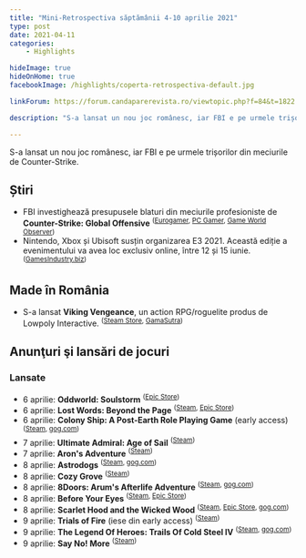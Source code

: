 ```yaml
---
title: "Mini-Retrospectiva săptămânii 4-10 aprilie 2021"
type: post
date: 2021-04-11
categories:
    - Highlights

hideImage: true
hideOnHome: true
facebookImage: /highlights/coperta-retrospectiva-default.jpg

linkForum: https://forum.candaparerevista.ro/viewtopic.php?f=84&t=1822

description: "S-a lansat un nou joc românesc, iar FBI e pe urmele trișorilor din meciurile de Counter-Strike."

---
```


S-a lansat un nou joc românesc, iar FBI e pe urmele trișorilor din meciurile de Counter-Strike.

## Știri

* FBI investighează presupusele blaturi din meciurile profesioniste de **Counter-Strike: Global Offensive** <sup>([Eurogamer](https://www.eurogamer.net/articles/2021-04-04-the-fbi-is-investigating-counter-strike-global-offensive-cheating), [PC Gamer](https://www.pcgamer.com/esports-commission-confirms-fbi-is-investigating-match-fixing-but-says-its-not-new/), [Game World Observer](https://gameworldobserver.com/2021/04/06/fbi-steps-in-to-investigate-csgo-match-fixing-in-north-america))</sup>
* Nintendo, Xbox și Ubisoft susțin organizarea E3 2021. Această ediție a evenimentului va avea loc exclusiv online, între 12 și 15 iunie. <sup>([GamesIndustry.biz](https://www.gamesindustry.biz/articles/2021-04-06-nintendo-xbox-and-ubisoft-back-digital-only-e3-2021))</sup>

## Made în România

* S-a lansat **Viking Vengeance**, un action RPG/roguelite produs de Lowpoly Interactive. <sup>([Steam Store](https://store.steampowered.com/app/1082890/Viking_Vengeance/), [GamaSutra](https://www.gamasutra.com/view/pressreleases/379514/Viking_Vengeance_Out_Now_on_Steam.php))</sup>

## Anunţuri şi lansări de jocuri

### Lansate
* 6 aprilie: **Oddworld: Soulstorm** <sup>([Epic Store](https://www.epicgames.com/store/en-US/p/oddworld-soulstorm))</sup>
* 6 aprilie: **Lost Words: Beyond the Page** <sup>([Steam](https://store.steampowered.com/app/599610/Lost_Words_Beyond_the_Page/), [Epic Store](https://www.epicgames.com/store/en-US/p/lost-words-beyond-the-page))</sup>
* 6 aprilie: **Colony Ship: A Post-Earth Role Playing Game** (early access) <sup>([Steam](https://store.steampowered.com/app/648410/Colony_Ship_A_PostEarth_Role_Playing_Game/), [gog.com](https://www.gog.com/game/colony_ship_a_postearth_role_playing_game))</sup>
* 7 aprilie: **Ultimate Admiral: Age of Sail** <sup>([Steam](https://store.steampowered.com/app/1069650/Ultimate_Admiral_Age_of_Sail/))</sup>
* 7 aprilie: **Aron's Adventure** <sup>([Steam](https://store.steampowered.com/app/1069650/Ultimate_Admiral_Age_of_Sail/))</sup>
* 8 aprilie: **Astrodogs** <sup>([Steam](https://store.steampowered.com/app/1301230/Astrodogs/), [gog.com](https://www.gog.com/game/astrodogs))</sup>
* 8 aprilie: **Cozy Grove** <sup>([Steam](https://store.steampowered.com/app/1458100/Cozy_Grove/))</sup>
* 8 aprilie: **8Doors: Arum's Afterlife Adventure** <sup>([Steam](https://store.steampowered.com/app/668550/8Doors_Arums_Afterlife_Adventure/), [gog.com](https://www.gog.com/game/8doors_arums_afterlife_adventure))</sup>
* 8 aprilie: **Before Your Eyes** <sup>([Steam](https://store.steampowered.com/app/1082430/Before_Your_Eyes/), [Epic Store](https://www.epicgames.com/store/en-US/p/before-your-eyes))</sup>
* 8 aprilie: **Scarlet Hood and the Wicked Wood** <sup>([Steam](https://store.steampowered.com/app/1141120/Scarlet_Hood_and_the_Wicked_Wood/), [Epic Store](https://www.epicgames.com/store/en-US/p/scarlet-hood-and-the-wicked-wood), [gog.com](https://www.gog.com/game/scarlet_hood_and_the_wicked_wood))</sup>
* 9 aprilie: **Trials of Fire** (iese din early access) <sup>([Steam](https://store.steampowered.com/app/1038370/Trials_of_Fire/))</sup>
* 9 aprilie: **The Legend Of Heroes: Trails Of Cold Steel IV** <sup>([Steam](https://store.steampowered.com/app/1198090/The_Legend_of_Heroes_Trails_of_Cold_Steel_IV/), [gog.com](https://www.gog.com/game/the_legend_of_heroes_trails_of_cold_steel_iv))</sup>
* 9 aprilie: **Say No! More** <sup>([Steam](https://store.steampowered.com/app/1191900/Say_No_More/))</sup>
